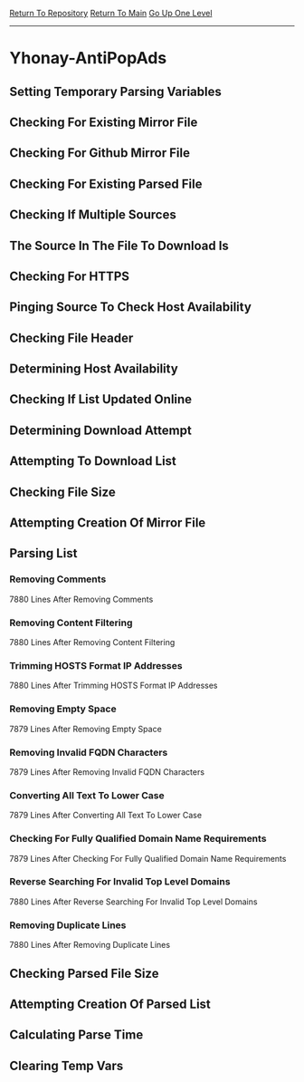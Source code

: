 [Return To Repository](https://github.com/deathbybandaid/piholeparser/)
[Return To Main](https://github.com/deathbybandaid/piholeparser/blob/master/RecentRunLogs/Mainlog.md)
[Go Up One Level](https://github.com/deathbybandaid/piholeparser/blob/master/RecentRunLogs/TopLevelScripts/30-Processing-External-Blacklists.md)
____________________________________
# Yhonay-AntiPopAds
## Setting Temporary Parsing Variables
## Checking For Existing Mirror File
## Checking For Github Mirror File
## Checking For Existing Parsed File
## Checking If Multiple Sources
## The Source In The File To Download Is
## Checking For HTTPS
## Pinging Source To Check Host Availability
## Checking File Header
## Determining Host Availability
## Checking If List Updated Online
## Determining Download Attempt
## Attempting To Download List
## Checking File Size
## Attempting Creation Of Mirror File
## Parsing List
### Removing Comments
7880 Lines After Removing Comments
### Removing Content Filtering
7880 Lines After Removing Content Filtering
### Trimming HOSTS Format IP Addresses
7880 Lines After Trimming HOSTS Format IP Addresses
### Removing Empty Space
7879 Lines After Removing Empty Space
### Removing Invalid FQDN Characters
7879 Lines After Removing Invalid FQDN Characters
### Converting All Text To Lower Case
7879 Lines After Converting All Text To Lower Case
### Checking For Fully Qualified Domain Name Requirements
7879 Lines After Checking For Fully Qualified Domain Name Requirements
### Reverse Searching For Invalid Top Level Domains
7880 Lines After Reverse Searching For Invalid Top Level Domains
### Removing Duplicate Lines
7880 Lines After Removing Duplicate Lines
## Checking Parsed File Size
## Attempting Creation Of Parsed List
## Calculating Parse Time
## Clearing Temp Vars
